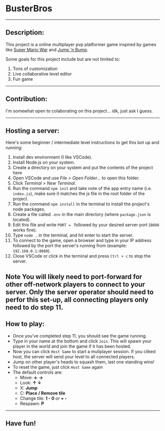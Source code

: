 # BusterBros
-----------------------------------------------------------
## Description:

This project is a online multiplayer pvp platformer game inspired by games like [Super Mario War](https://en.wikipedia.org/wiki/Super_Mario_War) and [Jump 'n Bump](https://en.wikipedia.org/wiki/Jump_%27n_Bump).

Some goals for this project include but are not limited to:
1. Tons of customization
2. Live collaborative level editor
3. Fun game

-----------------------------------------------------------
## Contribution:

I'm somewhat open to colaborating on this project... idk, just ask I guess.

-----------------------------------------------------------
## Hosting a server:

Here's some beginner / intermediate level instructions to get this bot up and running:

1. Install dev environment (I like VSCode).
2. Install Node.js on your system.
3. Create a directory on your system and put the contents of the project here
4. Open VSCode and use *File > Open Folder...* to open this folder.
5. Click *Terminal > New Terminal*.
6. Run the command `npm init` and take note of the app entry name (i.e. `index.js`), make sure it matches the js file in the root folder of the project.
7. Run the command `npm install` in the terminal to install the project's node packages.
8. Create a file called `.env` in the main directory (where `package.json` is located).
9. Edit this file and write `PORT = ` followed by your desired server port (`8080` works fine).
10. Type `node .` in the terminal, and hit enter to start the server.
11. To connect to the game, open a browser and type in your IP address followed by the port the server's running from (example: `192.168.0.1:8080`).
12. Close VSCode or click in the terminal and press `Ctrl + c` to stop the server.

**Note** You will likely need to port-forward for other off-network players to connect to your server. Only the server operator should need to perfor this set-up, all connecting players only need to do step 11.
-----------------------------------------------------------
## How to play:

- Once you've completed step 11, you should see the game running.
- Type in your name at the bottom and click `Join`. This will spawn your player in the world and join the game if it has been hosted.
- Now you can click `Host Game` to start a muliplayer session. If you cliked host, the server will send your level to all connected players.
- Jump on other player's heads to squash them, last one standing wins!
- To reset the game, just click `Host Game` again
- The default controls are: 
    - Move: **← →**
    - Look: **↑ ↓**
    - X: **Jump**
    - C: **Place / Remove tile**
    - Change tile: **1 - 0** *or* **+ -**
    - Respawn: **P**
-----------------------------------------------------------
## Have fun!
